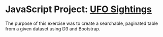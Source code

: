 # JavaScript Project: [UFO Sightings](https://khmccurdy.github.io/javascript_tables)

The purpose of this exercise was to create a searchable, paginated table from a given dataset using D3 and Bootstrap.